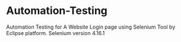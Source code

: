 # Automation-Testing
Automation Testing for A Website Login page using Selenium Tool by Eclipse platform.
Selenium version 4.16.1
